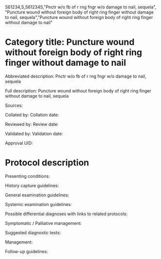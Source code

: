 S61234,S,S61234S,"Pnctr w/o fb of r rng fngr w/o damage to nail, sequela", "Puncture wound without foreign body of right ring finger without damage to nail, sequela","Puncture wound without foreign body of right ring finger without damage to nail"
# Category title: Puncture wound without foreign body of right ring finger without damage to nail

Abbreviated description: Pnctr w/o fb of r rng fngr w/o damage to nail, sequela

Full description: Puncture wound without foreign body of right ring finger without damage to nail, sequela

Sources:

Collated by:
Collation date:

Reviewed by:
Review date:

Validated by:
Validation date:

Approval UID:

# Protocol description

Presenting conditions:

History capture guidelines:

General examination guidelines:

Systemic examination guidelines:

Possible differential diagnoses with links to related protocols:

Symptomatic / Palliative management:

Suggested diagnostic tests:

Management:

Follow-up guidelines:
